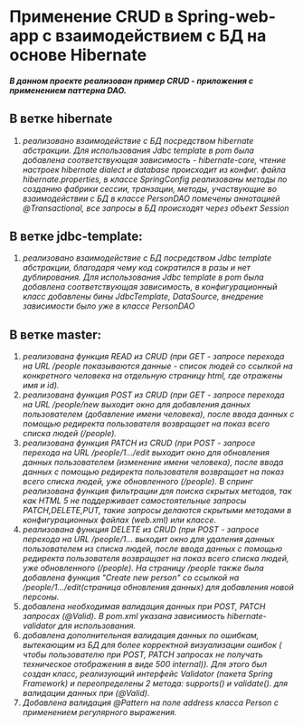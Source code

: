 # Применение CRUD в Spring-web-app с взаимодействием с БД на основе Hibernate

##### В данном проекте реализован пример CRUD - приложения с применением паттерна DAO.

## В ветке hibernate

1. *реализовано взаимодействие с БД посредством hibernate абстракции. Для использования Jdbc template в pom была
   добавлена соответствующая зависимость - hibernate-core, чтение настроек hibernate dialect и database происходит из
   конфиг. файла hibernate.properties, в классе SpringConfig реализованы методы по созданию фабрики сессии, транзации,
   методы, участвующие во взаимодействии с БД в классе PersonDAO помечены аннотацией @Transactional, все запросы в БД
   происходят через объект Session*

## В ветке jdbc-template:

1. *реализовано взаимодействие с БД посредством Jdbc template абстракции, благодаря чему код сократился в разы и нет
   дублирования. Для использования Jdbc template в pom была добавлена соответствующая зависимость, в конфигурационный
   класс добавлены бины JdbcTemplate, DataSource, внедрение зависимости было уже в классе PersonDAO*

## В ветке master:

1. *реализована функция READ из CRUD (при GET - запросе перехода на URL /people показываются данные - список людей со
   ссылкой на конкретного человека на отдельную страницу html, где отражены имя и id).*
2. *реализована функция POST из CRUD (при GET - запросе перехода на URL /people/new выходит окно для добавления
   данных пользователем (добавление имени человека), после ввода данных с помощью редиректа пользователя возвращает на
   показ всего списка людей (/people).*
3. *реализована функция PATCH из CRUD (при POST - запросе перехода на URL /people/1.../edit выходит окно для обновления
   данных пользователем (изменение имени человека), после ввода данных с помощью редиректа пользователя возвращает на
   показ всего списка людей, уже обновленного (/people). В спринг реализована функция фильтрации для поиска скрытых
   методов, так как HTML 5 не поддерживает самостоятельные запросы PATCH,DELETE,PUT, такие запросы делаются скрытыми
   методами в конфигурационных файлах (web.xml) или классе.*
4. *реализована функция DELETE из CRUD (при POST - запросе перехода на URL /people/1... выходит окно для удаления
   данных пользователем из списка людей, после ввода данных с помощью редиректа пользователя возвращает на
   показ всего списка людей, уже обновленного (/people). На страницу /people также была добавлена функция "Create new
   person" со ссылкой на /people/1.../edit(страница обновления данных) для добавления новой персоны.*
5. *добавлена необходимая валидация данных при POST, PATCH запросах (@Valid). В pom.xml указана зависимость
   hibernate-validator для использования.*
6. *добавлена дополнительная валидация данных по ошибкам, вытекающим из БД для более корректной визуализации ошибок (
   чтобы пользователю при POST, PATCH запросах не получать техническое отображения в виде 500 internal)). Для этого был
   создан класс, реализующий интерфейс Validator (пакета Spring Framework) и переопределены 2 метода: supports() и
   validate().
   для валидации данных при  (@Valid).*
7. *Добавлена валидация @Pattern на поле address класса Person c применением регулярного выражения.*